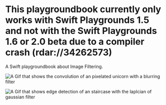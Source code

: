 
# This playgroundbook currently only works with Swift Playgrounds 1.5 and not with the Swift Playgrounds 1.6 or 2.0 beta  due to a compiler crash (rdar://34262573)

A Swift playgroundbook about Image Filtering.

![A Gif that shows the convolution of an pixelated unicorn with a blurring filter](playgroundDemo.gif)

![A Gif that shows edge detection of an staircase with the laplcian of gaussian filter](playgroundDemo2.gif)
